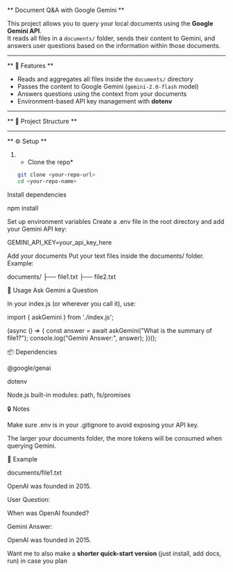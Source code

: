 ** Document Q&A with Google Gemini **

This project allows you to query your local documents using the **Google Gemini API**.  
It reads all files in a `documents/` folder, sends their content to Gemini, and answers user questions based on the information within those documents.

---

** 🚀 Features **
- Reads and aggregates all files inside the `documents/` directory
- Passes the content to Google Gemini (`gemini-2.0-flash` model)
- Answers questions using the context from your documents
- Environment-based API key management with **dotenv**

---

** 📂 Project Structure **

---

** ⚙️ Setup **

1. * Clone the repo*
   ```bash
   git clone <your-repo-url>
   cd <your-repo-name>
Install dependencies

npm install


Set up environment variables
Create a .env file in the root directory and add your Gemini API key:

GEMINI_API_KEY=your_api_key_here


Add your documents
Put your text files inside the documents/ folder.
Example:

documents/
├── file1.txt
├── file2.txt

📝 Usage
Ask Gemini a Question

In your index.js (or wherever you call it), use:

import { askGemini } from './index.js';

(async () => {
  const answer = await askGemini("What is the summary of file1?");
  console.log("Gemini Answer:", answer);
})();

📦 Dependencies

@google/genai

dotenv

Node.js built-in modules: path, fs/promises

🔒 Notes

Make sure .env is in your .gitignore to avoid exposing your API key.

The larger your documents folder, the more tokens will be consumed when querying Gemini.

📌 Example

documents/file1.txt

OpenAI was founded in 2015.


User Question:

When was OpenAI founded?


Gemini Answer:

OpenAI was founded in 2015.


Want me to also make a **shorter quick-start version** (just install, add docs, run) in case you plan
